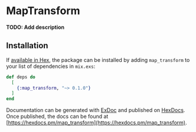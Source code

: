 # MapTransform

**TODO: Add description**

## Installation

If [available in Hex](https://hex.pm/docs/publish), the package can be installed
by adding `map_transform` to your list of dependencies in `mix.exs`:

```elixir
def deps do
  [
    {:map_transform, "~> 0.1.0"}
  ]
end
```

Documentation can be generated with [ExDoc](https://github.com/elixir-lang/ex_doc)
and published on [HexDocs](https://hexdocs.pm). Once published, the docs can
be found at [https://hexdocs.pm/map_transform](https://hexdocs.pm/map_transform).

